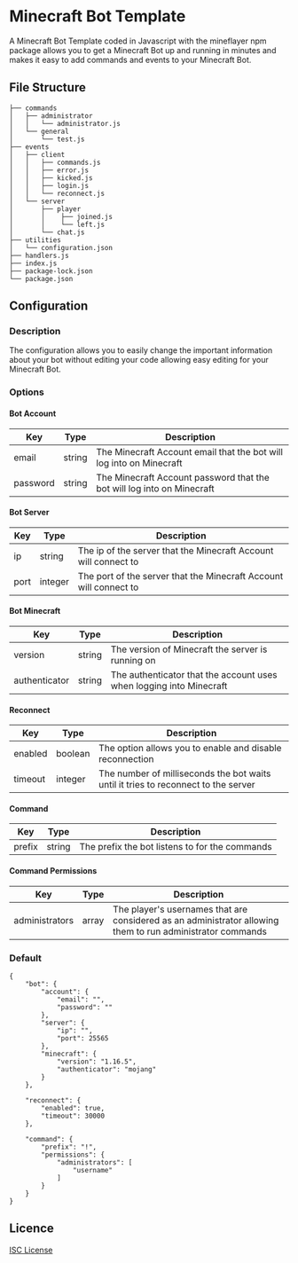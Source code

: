 # Minecraft Bot Template
A Minecraft Bot Template coded in Javascript with the mineflayer npm package allows you to get a Minecraft Bot up and running in minutes and makes it easy to add commands and events to your Minecraft Bot.

## File Structure
```
├── commands
│   ├── administrator
│   │   └── administrator.js
│   └── general
│       └── test.js
├── events
│   ├── client
│   │   ├── commands.js
│   │   ├── error.js
│   │   ├── kicked.js
│   │   ├── login.js
│   │   └── reconnect.js
│   └── server
│       ├── player
│       │    ├── joined.js
│       │    └── left.js
│       └── chat.js
├── utilities
│   └── configuration.json
├── handlers.js
├── index.js
├── package-lock.json
└── package.json
```

## Configuration
### Description
The configuration allows you to easily change the important information about your bot without editing your code allowing easy editing for your Minecraft Bot.

### Options
#### Bot Account
| Key | Type | Description |
| ------------- | ------------- | ------------- |
| email | string | The Minecraft Account email that the bot will log into on Minecraft |
| password | string | The Minecraft Account password that the bot will log into on Minecraft |

#### Bot Server
| Key | Type | Description |
| ------------- | ------------- | ------------- |
| ip | string | The ip of the server that the Minecraft Account will connect to |
| port | integer | The port of the server that the Minecraft Account will connect to |

#### Bot Minecraft
| Key | Type | Description |
| ------------- | ------------- | ------------- |
| version | string | The version of Minecraft the server is running on |
| authenticator | string | The authenticator that the account uses when logging into Minecraft |

#### Reconnect
| Key | Type | Description |
| ------------- | ------------- | ------------- |
| enabled | boolean | The option allows you to enable and disable reconnection |
| timeout | integer | The number of milliseconds the bot waits until it tries to reconnect to the server |

#### Command
| Key | Type | Description |
| ------------- | ------------- | ------------- |
| prefix | string | The prefix the bot listens to for the commands |

#### Command Permissions
| Key | Type | Description |
| ------------- | ------------- | ------------- |
| administrators | array | The player's usernames that are considered as an administrator allowing them to run administrator commands |

### Default
```
{
    "bot": {
        "account": {
            "email": "",
            "password": ""
        },
        "server": {
            "ip": "",
            "port": 25565
        },
        "minecraft": {
            "version": "1.16.5",
            "authenticator": "mojang"
        }
    },

    "reconnect": {
        "enabled": true,
        "timeout": 30000
    },

    "command": {
        "prefix": "!",
        "permissions": {
            "administrators": [
                "username"
            ]
        }
    }
}
```

## Licence
[ISC License](https://github.com/itstomsci/Minecraft-Bot-Template/blob/main/LICENSE)